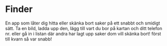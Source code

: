 # Finder
En app som låter dig hitta eller skänka bort saker på ett snabbt och smidigt sätt. Ta en bild, ladda upp den, lägg till vart du bor på kartan och ditt telefon nr. eller gå in i listan där andra har lagt upp saker dom vill skänka bort! först till kvarn så var snabb!
